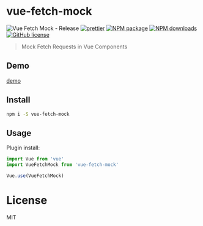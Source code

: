 # vue-fetch-mock
![Vue Fetch Mock - Release](https://github.com/alajfit/vue-fetch-mock/workflows/Vue%20Fetch%20Mock%20-%20Release/badge.svg)
[![prettier](https://img.shields.io/badge/code_style-prettier-ff69b4.svg?style=flat-square)](https://prettier.io/)
[![NPM package](https://img.shields.io/npm/v/vue-fetch-mock.svg?style=flat-square)](https://www.npmjs.org/package/vue-fetch-mock)
[![NPM downloads](http://img.shields.io/npm/dm/vue-fetch-mock.svg?style=flat-square)](https://npmjs.org/package/vue-fetch-mock)
[![GitHub license](https://img.shields.io/github/license/mashape/apistatus.svg?style=flat-square)](https://github.com/alajfit/vue-fetch-mock/blob/master/LICENCE)

> Mock Fetch Requests in Vue Components

## Demo

[demo]()

## Install

```bash
npm i -S vue-fetch-mock
```

## Usage

Plugin install:

```js
import Vue from 'vue'
import VueFetchMock from 'vue-fetch-mock'

Vue.use(VueFetchMock)
```

# License

MIT
